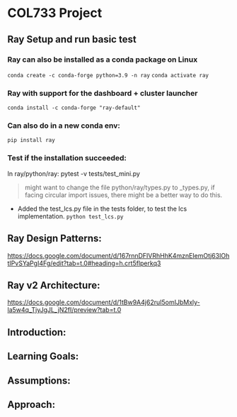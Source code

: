 # COL733 Project

## Ray Setup and run basic test

### Ray can also be installed as a conda package on Linux

`conda create -c conda-forge python=3.9 -n ray`
`conda activate ray`

### Ray with support for the dashboard + cluster launcher
`conda install -c conda-forge "ray-default"`

### Can also do in a new conda env:
`pip install ray`

### Test if the installation succeeded:
 In ray/python/ray: pytest -v tests/test_mini.py 

 > might want to change the file python/ray/types.py to _types.py, if facing circular import issues, there might be a better way to do this.

- Added the test_lcs.py file in the tests folder, to test the lcs implementation. `python test_lcs.py`


## Ray Design Patterns: 
https://docs.google.com/document/d/167rnnDFIVRhHhK4mznEIemOtj63IOhtIPvSYaPgI4Fg/edit?tab=t.0#heading=h.crt5flperkq3

## Ray v2 Architecture: 
https://docs.google.com/document/d/1tBw9A4j62ruI5omIJbMxly-la5w4q_TjyJgJL_jN2fI/preview?tab=t.0

## Introduction:

## Learning Goals:

## Assumptions:

## Approach:
